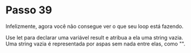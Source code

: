 # Passo 39

Infelizmente, agora você não consegue ver o que seu loop está fazendo.

Use let para declarar uma variável result e atribua a ela uma string vazia. Uma string vazia é representada por aspas sem nada entre elas, como "".
